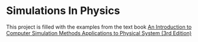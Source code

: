 # Simulations In Physics

This project is filled with the examples from the text book [An Introduction to Computer Simulation Methods Applications to Physical System  (3rd Edition)](https://github.com/kjergens/SimulationsInPhysics/raw/master/CSM3rd_revised.pdf)